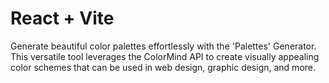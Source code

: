 # React + Vite

Generate beautiful color palettes effortlessly with the 'Palettes' Generator. This versatile tool leverages the ColorMind API to create visually appealing color schemes that can be used in web design, graphic design, and more.